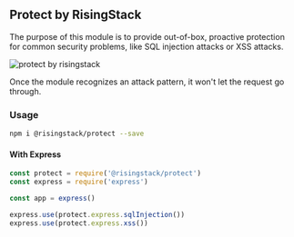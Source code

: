 ## Protect by RisingStack

The purpose of this module is to provide out-of-box, proactive protection for common security problems, like
SQL injection attacks or XSS attacks.

![protect by risingstack](https://blog-assets.risingstack.com/2017/05/lock.png)

Once the module recognizes an attack pattern, it won't let the request go through.

### Usage

```bash
npm i @risingstack/protect --save
```

#### With Express

```javascript
const protect = require('@risingstack/protect')
const express = require('express')

const app = express()

express.use(protect.express.sqlInjection())
express.use(protect.express.xss())
```
